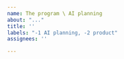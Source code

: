 ```yaml
---
name: The program \ AI planning
about: "..."
title: ''
labels: "-1 AI planning, -2 product"
assignees: ''

---
```



